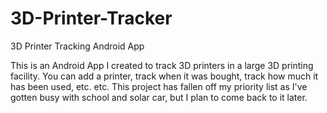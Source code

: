 # 3D-Printer-Tracker
3D Printer Tracking Android App

This is an Android App I created to track 3D printers in a large 3D printing facility. You can add a printer, track when it was bought, track how much it has been used, etc. etc. This project has fallen off my priority list as I've gotten busy with school and solar car, but I plan to come back to it later.
